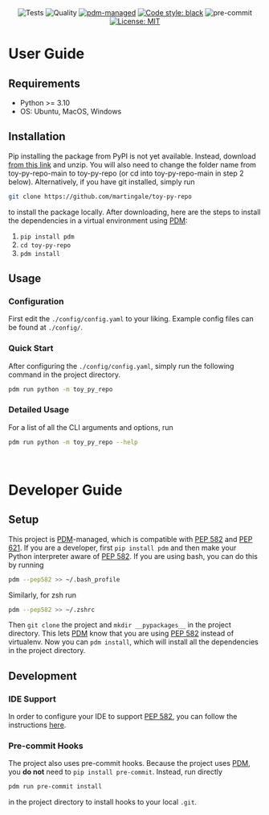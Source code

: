 <div align="center">

<!-- Provide information on your repository here. -->

<!-- <img src=./style/repo.png width="800"> -->

&nbsp;

![Tests](https://github.com/martingale/toy-py-repo/actions/workflows/tests.yml/badge.svg)
![Quality](https://github.com/martingale/toy-py-repo/actions/workflows/quality.yml/badge.svg)
[![pdm-managed](https://img.shields.io/badge/pdm-managed-blueviolet)](https://pdm.fming.dev)
[![Code style: black](https://img.shields.io/badge/code%20style-black-000000.svg)](https://github.com/psf/black)
![pre-commit](https://img.shields.io/badge/pre--commit-enabled-brightgreen?logo=pre-commit&logoColor=white)
[![License: MIT](https://img.shields.io/badge/License-MIT-yellow.svg)](https://opensource.org/licenses/MIT)

</div>

# User Guide

## Requirements

- Python >= 3.10
- OS: Ubuntu, MacOS, Windows

## Installation

Pip installing the package from PyPI is not yet available. Instead, download [from this link](https://github.com/martingale/toy-py-repo/archive/refs/heads/main.zip) and unzip. You will also need to change the folder name from toy-py-repo-main to toy-py-repo (or cd into toy-py-repo-main in step 2 below). Alternatively, if you have git installed, simply run 
```bash
git clone https://github.com/martingale/toy-py-repo
```
to install the package locally. After downloading, here are the steps to install the dependencies in a virtual environment using [PDM]:

1. `pip install pdm`
2. `cd toy-py-repo`
3. `pdm install`

## Usage

### Configuration

First edit the `./config/config.yaml` to your liking. Example config files can be found at `./config/`.

### Quick Start

After configuring the `./config/config.yaml`, simply run the following command in the project directory.
```bash
pdm run python -m toy_py_repo
```

### Detailed Usage
For a list of all the CLI arguments and options, run
```bash
pdm run python -m toy_py_repo --help
```

&nbsp;

# Developer Guide

## Setup

This project is [PDM]-managed, which is compatible with [PEP 582] and [PEP 621]. If you are a developer, first `pip install pdm` and then make your Python interpreter aware of [PEP 582]. If you are using bash, you can do this by running

```bash
pdm --pep582 >> ~/.bash_profile
```

Similarly, for zsh run

```bash
pdm --pep582 >> ~/.zshrc
```
Then `git clone` the project and `mkdir __pypackages__` in the project directory. This lets [PDM] know that you are using [PEP 582] instead of virtualenv. Now you can `pdm install`, which will install all the dependencies in the project directory.

## Development

### IDE Support

In order to configure your IDE to support [PEP 582], you can follow the instructions [here](https://pdm.fming.dev/latest/usage/pep582/).

### Pre-commit Hooks

The project also uses pre-commit hooks. Because the project uses [PDM], you **do not** need to `pip install pre-commit`. Instead, run directly
```bash
pdm run pre-commit install
```
in the project directory to install hooks to your local `.git`.

[pep 582]: https://www.python.org/dev/peps/pep-0582
[pep 621]: https://www.python.org/dev/peps/pep-0621
[PDM]: https://pdm.fming.dev
